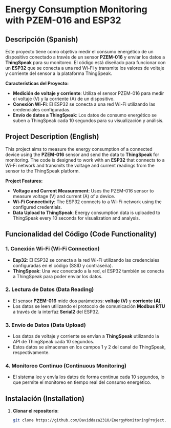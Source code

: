 # Energy Consumption Monitoring with PZEM-016 and ESP32

## Descripción (Spanish)

Este proyecto tiene como objetivo medir el consumo energético de un dispositivo conectado a través de un sensor **PZEM-016** y enviar los datos a **ThingSpeak** para su monitoreo. El código está diseñado para funcionar con un **ESP32** que se conecta a una red Wi-Fi y transmite los valores de voltaje y corriente del sensor a la plataforma ThingSpeak.

**Características del Proyecto:**

- **Medición de voltaje y corriente**: Utiliza el sensor PZEM-016 para medir el voltaje (V) y la corriente (A) de un dispositivo.
- **Conexión Wi-Fi**: El ESP32 se conecta a una red Wi-Fi utilizando las credenciales configuradas.
- **Envío de datos a ThingSpeak**: Los datos de consumo energético se suben a ThingSpeak cada 10 segundos para su visualización y análisis.

## Project Description (English)

This project aims to measure the energy consumption of a connected device using the **PZEM-016** sensor and send the data to **ThingSpeak** for monitoring. The code is designed to work with an **ESP32** that connects to a Wi-Fi network and transmits the voltage and current readings from the sensor to the ThingSpeak platform.

**Project Features:**

- **Voltage and Current Measurement**: Uses the PZEM-016 sensor to measure voltage (V) and current (A) of a device.
- **Wi-Fi Connectivity**: The ESP32 connects to a Wi-Fi network using the configured credentials.
- **Data Upload to ThingSpeak**: Energy consumption data is uploaded to ThingSpeak every 10 seconds for visualization and analysis.

## Funcionalidad del Código (Code Functionality)

### 1. Conexión Wi-Fi (Wi-Fi Connection)

- **Esp32**: El ESP32 se conecta a la red Wi-Fi utilizando las credenciales configuradas en el código (SSID y contraseña).
- **ThingSpeak**: Una vez conectado a la red, el ESP32 también se conecta a ThingSpeak para poder enviar los datos.

### 2. Lectura de Datos (Data Reading)

- El sensor **PZEM-016** mide dos parámetros: **voltaje (V)** y **corriente (A)**.
- Los datos se leen utilizando el protocolo de comunicación **Modbus RTU** a través de la interfaz **Serial2** del ESP32.
  
### 3. Envío de Datos (Data Upload)

- Los datos de voltaje y corriente se envían a **ThingSpeak** utilizando la API de ThingSpeak cada 10 segundos.
- Estos datos se almacenan en los campos 1 y 2 del canal de ThingSpeak, respectivamente.

### 4. Monitoreo Continuo (Continuous Monitoring)

- El sistema lee y envía los datos de forma continua cada 10 segundos, lo que permite el monitoreo en tiempo real del consumo energético.

## Instalación (Installation)

1. **Clonar el repositorio**:

   ```bash
   git clone https://github.com/Daviddaza2310/EnergyMonitoringProject.git
